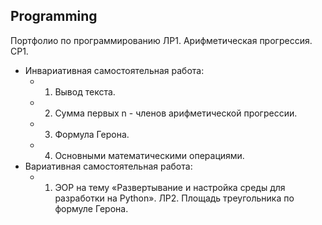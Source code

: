 ## Programming
Портфолио по программированию
ЛР1. Арифметическая прогрессия.
СР1.
  - Инвариативная самостоятельная работа:
    - 1) Вывод текста.
    - 2) Сумма первых n - членов арифметической прогрессии.
    - 3) Формула Герона.
    - 4) Основными математическими операциями.
  - Вариативная самостоятельная работа:
    - 1) ЭОР на тему «Развертывание и настройка среды для разработки на Python».
ЛР2. Площадь треугольника по формуле Герона.
